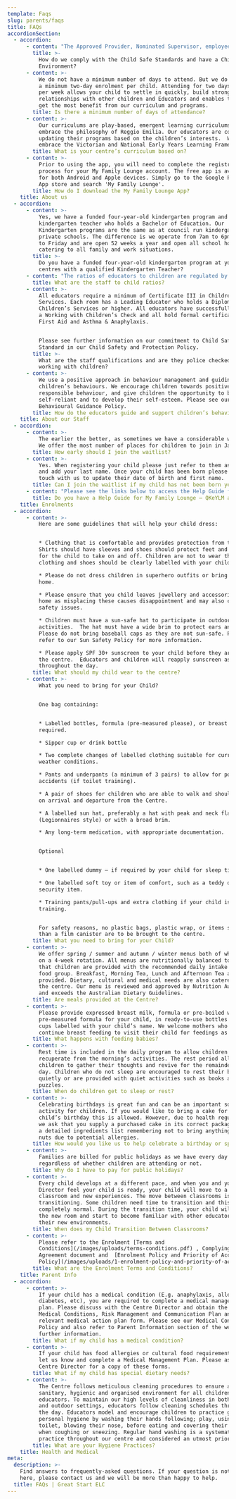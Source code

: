 ```yaml
---
template: Faqs
slug: parents/faqs
title: FAQs
accordionSection:
  - accordion:
      - content: "The Approved Provider, Nominated Supervisor, employees and volunteers will implement a Child Protection Risk Management Strategy to ensure the health, wellbeing and safety of all children at the service, protect children from harm and protect the integrity of employees and volunteers.\n\nOur Child Safe and Protection Policy advises of our commitment, our policies and procedures in relation to the the seven Standards are as follows:\n\n* Strategies to embed a culture of child safety through effective leadership arrangements.\n* A child safe policy or statement of commitment to child safety.\n* A code of conduct that establishes clear expectations for appropriate behaviour with children\n* Screening, supervision, training, and other human resources practices that reduce the risk of child abuse by new and existing staff\n* Processes for responding to and reporting suspected child abuse.\n* Strategies to identify and reduce or remove risks of child abuse.\n* Strategies to promote the participation and empowerment of children.\n\n_**Statement of Commitment to Child Safety and Protection**_\n\nThe organisation has a strong commitment to child safety and protection, through implementing and adherence to the Child Safe Standards. This commitment extends to all children in our service and community with an aim for children to feel safe, secure and supported. We acknowledge the importance of our organisation and community to be committed to culturally safety of aboriginal children, the cultural safety for culturally and/or linguistically diverse children and safety of children with a disability. \n\n_**The centres’ approach to child safety and protection is based on the following principles:**_\n\n•\tChildren have the right to feel safe, secure and under the protection of responsible, caring, trustworthy, adults at all times.\n\n•\tChildren will be respected and in no way degraded, endangered, exploited, intimidated or harmed psychologically or physically.\n\n•\tWarm words and loving touch are basic needs throughout life. The loss of spontaneous affection would be detrimental to both children and staff.\n\n•\tPhysical contact is part of the nurturing of children and helps create and sustain trusting relationships and add to feelings of security.\n\n_**Who in our service upholds the Child Safe Standards? **_\n\nChild Safety Officer role is held by the Nominated Supervisor as part of their role to promote and maintain safety and health of children. In the temporary absences of the Nominated Supervisor the Responsible Person – Person in Charge of Service will hold this role. The Child Safety Officer role is also supported by the Wellbeing and Social Justice and Equity Representative/committees of the service. \n\n_**Understanding Your Obligations - Everyone has a part to play to protect children**_\n\nAs community members, we all have a moral obligation to protect any child under our care and supervision from foreseeable harm.  As early childhood service staff members, you play an especially critical role in protecting children (including identifying, responding to and reporting child abuse) and must meet a range of legal obligations to do so.\n\nThese legal obligations vary, depending on the nature of the service and your role within it. However the best way to comply and the best way to protect children in your care is to follow the: Four Critical Actions for Early Childhood Services.\n\nThere are certain classes of professionals, who are classified as **\"mandatory reporters**\". Within an early childhood service setting, mandatory reporters include:\n\n•\ta person registered to teach or with permission to teach under the Education and Training Reform Act 2006 (including early childhood and primary teachers and early childhood workers) \n\n•\tregistered doctors and nurses (including Maternal Child Health Nurses).\n\n_**Child Safe Code of Conduct**_\n\nThe service upholds the Child Safe Code of Conduct for employers, educators, volunteers, students, families, service community members and children to ensure the safety and wellbeing of children.\n\nThe Child Safe Standards, provide guidance and we follow the Child Safe Code of Conduct to clearly expectations for appropriate behaviour with children and adults. Further the service community (staff, volunteers, children and families) acknowledge the importance of an inclusive and supportive approach and understanding of safe behaviours and relationships with Aboriginal children, culture and/or linguistically diverse children and children with disabilities.\n\n**Our Child Safe Code of Conduct:**\n\nAll paid and unpaid staff (including volunteers, trainees) and parents, family members and members of the service community of are responsible for the safety and wellbeing of children and young people who engage with the service. All people of the service community are expected to act in accordance with this Child Safe Code of Conduct in their physical and online interactions with children and young people under the age of 18 years.\n\n_**WILL:**_\t\n\n• Act in accordance with the organisation’s Child Safety and Protection Policies and procedures at all times. \n\n• Behave respectfully, courteously and ethically towards children and their families and towards other staff. \n\n• Listen and respond to the views and concerns of children, particularly if they communicate (verbally or non-verbally) that they do not feel safe or well. \n\n• Promote the human rights, safety and wellbeing of all children in the organisation. \n\n• Demonstrate appropriate personal and professional boundaries. \n\n• Consider and respect the diverse backgrounds and needs of children. \n\n• Create an environment that promotes and enables children’s participation and is welcoming, culturally safe and inclusive for all children and their families. \n\n• Involve children in making decisions about activities, policies and processes that concern them wherever possible. \n\n• Contribute, where appropriate, to the organisation’s policies, discussions, learning and reviews about child safety and wellbeing. \n\n• Identify and mitigate risks to children’s safety and wellbeing as required by the organisation’s risk assessment and management policy or process. \n\n• Respond to any concerns or complaints of child harm or abuse promptly and in line with the organisation’s policy and procedure for receiving and responding to complaints. \n\n• Report all suspected or disclosed child harm or abuse as required by the legislation and by policy and procedure on internal and external reporting. \n\n• Comply with the organisation’s protocols on communicating with children. \n\n• Comply with regulation and the organisation’s policies and procedures on record keeping and information sharing.\n\n**_WILL NOT:_**\n\n• Engage in any unlawful activity with or in relation to a child. \n\n• Engage in any activity that is likely to physically, sexually or emotionally harm a child. \n\n• Unlawfully discriminate against any child or their family members. • Be alone with a child unnecessarily. \n\n• Arrange personal contact, including online contact, with children I am working with for a purpose unrelated to the organisation’s activities. \n\n• Disclose personal or sensitive information about a child, including images of a child, unless the child and their parent or legal guardian consent or unless I am required to do so by the organisation’s policy and procedure on reporting. \n\n• Use inappropriate language in the presence of children, or show or provide children with access to inappropriate images or material. \n\n• Work with children while under the influence of alcohol or prohibited drugs. \n\n• Ignore or disregard any suspected or disclosed child harm or abuse.\n\n_**If you believe the Child Safe Code of Conduct has been breached by another person in the organisation, you will:\t**_\n\n• Act to prioritise the best interests of children. \n\n• Take actions promptly to ensure that children are safe. \n\n• Promptly report any concerns per the policy and procedure.\n\n• Follow the organisation’s policies and procedures for receiving and responding to complaints and concerns. \n\n• Comply with legislative requirements on reporting, and with the organisation’s policy and procedure on internal and external reporting."
        title: >-
          How do we comply with the Child Safe Standards and have a Child Safe
          Environment?
      - content: >-
          We do not have a minimum number of days to attend. But we do recommend
          a minimum two-day enrolment per child. Attending for two days or more
          per week allows your child to settle in quickly, build strong
          relationships with other children and Educators and enables them to
          get the most benefit from our curriculum and programs.
        title: Is there a minimum number of days of attendance?
      - content: >-
          Our curriculums are play-based, emergent learning curriculums and
          embrace the philosophy of Reggio Emilia. Our educators are constantly
          updating their programs based on the children’s interests.  We also
          embrace the Victorian and National Early Years Learning Frameworks.
        title: What is your centre’s curriculum based on?
      - content: >-
          Prior to using the app, you will need to complete the registration
          process for your My Family Lounge account. The free app is available
          for both Android and Apple devices. Simply go to the Google Play or
          App store and search 'My Family Lounge'.
        title: How do I download the My Family Lounge App?
    title: About us
  - accordion:
      - content: >-
          Yes, we have a funded four-year-old kindergarten program and employ a
          kindergarten teacher who holds a Bachelor of Education. Our
          Kindergarten programs are the same as at council run kindergartens and
          private schools. The difference is we operate from 7am to 6pm Monday
          to Friday and are open 52 weeks a year and open all school holidays;
          catering to all family and work situations.
        title: >-
          Do you have a funded four-year-old kindergarten program at your
          centres with a qualified Kindergarten Teacher?
      - content: "The ratios of educators to children are regulated by the Victorian Government. We always ensure these ratios are met or exceeded over the service as follows: .\L\n\n0-3 year old children  - 1 educator : 4 children.\n\n\L3-5 year old children - 1 educator : 11 children."
        title: What are the staff to child ratios?
      - content: >-
          All educators require a minimum of Certificate III in Children’s
          Services. Each room has a Leading Educator who holds a Diploma in
          Children’s Services or higher. All educators have successfully gained
          a Working with Children’s Check and all hold formal certification in
          First Aid and Asthma & Anaphylaxis.


          Please see further information on our commitment to Child Safe
          Standard in our Child Safety and Protection Policy.
        title: >-
          What are the staff qualifications and are they police checked for
          working with children?
      - content: >-
          We use a positive approach in behaviour management and guiding
          children’s behaviours. We encourage children towards positive and
          responsible behaviour, and give children the opportunity to become
          self-reliant and to develop their self-esteem. Please see our
          Behavioural Guidance Policy.
        title: How do the educators guide and support children’s behaviours?
    title: About our Staff
  - accordion:
      - content: >-
          The earlier the better, as sometimes we have a considerable waitlist.
          We offer the most number of places for children to join in January.
        title: How early should I join the waitlist?
      - content: >-
          Yes. When registering your child please just refer to them as ‘Baby’
          and add your last name. Once your child has been born please be in
          touch with us to update their date of birth and first name.
        title: Can I join the waitlist if my child has not been born yet?
      - content: "Please see the links below to access the Help Guide for the My Family Lounge and the self-help videos so you feel confident using the parent portal to its full potential.\_My Family Portal Help Guide: [myfamilylounge.com.au/My-Family-Lounge/help-guide ](https://myfamilylounge.com.au/My-Family-Lounge/help-guide)\n\nFeel free to watch the self-help videos on the following topics.\_\_ \_[myfamilylounge.com.au/My-Family-Lounge/how-to-videos](https://myfamilylounge.com.au/My-Family-Lounge/how-to-videos) \n\n* How to Register for My Family Lounge\n* How to Create Your First Waitlist Request\n* How to Accept an Offer & Complete the Enrolment Form\n* How to Request a Change to an Existing Booking\n* How to Reset Your Password\n* How to Change Your Email Address for Your MFL Account"
        title: Do you have a Help Guide for My Family Lounge – QKeYLM and QK Enrol?
    title: Enrolments
  - accordion:
      - content: >-
          Here are some guidelines that will help your child dress:


          * Clothing that is comfortable and provides protection from the sun. 
          Shirts should have sleeves and shoes should protect feet and be easy
          for the child to take on and off. Children are not to wear thongs. All
          clothing and shoes should be clearly labelled with your child’s name.

          * Please do not dress children in superhero outfits or bring toys from
          home. 

          * Please ensure that you child leaves jewellery and accessories at
          home as misplacing these causes disappointment and may also cause
          safety issues.

          * Children must have a sun-safe hat to participate in outdoor
          activities.  The hat must have a wide brim to protect ears and neck. 
          Please do not bring baseball caps as they are not sun-safe. Please
          refer to our Sun Safety Policy for more information.

          * Please apply SPF 30+ sunscreen to your child before they arrive at
          the centre.  Educators and children will reapply sunscreen as needed
          throughout the day.
        title: What should my child wear to the centre?
      - content: >-
          What you need to bring for your Child?


          One bag containing:


          * Labelled bottles, formula (pre-measured please), or breast milk as
          required.

          * Sipper cup or drink bottle

          * Two complete changes of labelled clothing suitable for current
          weather conditions.

          * Pants and underpants (a minimum of 3 pairs) to allow for possible
          accidents (if toilet training).

          * A pair of shoes for children who are able to walk and should be worn
          on arrival and departure from the Centre.

          * A labelled sun hat, preferably a hat with peak and neck flap
          (Legionnaires style) or with a broad brim.

          * Any long-term medication, with appropriate documentation.


          Optional


          * One labelled dummy – if required by your child for sleep time.

          * One labelled soft toy or item of comfort, such as a teddy or
          security item.

          * Training pants/pull-ups and extra clothing if your child is toilet
          training.


          For safety reasons, no plastic bags, plastic wrap, or items smaller
          than a film canister are to be brought to the centre.
        title: What you need to bring for your Child?
      - content: >-
          We offer spring / summer and autumn / winter menus both of which are
          on a 4-week rotation. All menus are nutritionally balanced to ensure
          that children are provided with the recommended daily intake of each
          food group. Breakfast, Morning Tea, Lunch and Afternoon Tea are
          provided. Dietary, cultural and medical needs are also catered for at
          the centre. Our menu is reviewed and approved by Nutrition Australia
          and exceeds the Australian Dietary Guidelines.
        title: Are meals provided at the Centre?
      - content: >-
          Please provide expressed breast milk, formula or pre-boiled water and
          pre-measured formula for your child, in ready-to-use bottles or sippy
          cups labelled with your child’s name. We welcome mothers who wish to
          continue breast feeding to visit their child for feedings as needed.
        title: What happens with feeding babies?
      - content: >-
          Rest time is included in the daily program to allow children to
          recuperate from the morning’s activities. The rest period allows
          children to gather their thoughts and revive for the remainder of the
          day. Children who do not sleep are encouraged to rest their bodies
          quietly or are provided with quiet activities such as books and
          puzzles.
        title: When do children get to sleep or rest?
      - content: >-
          Celebrating birthdays is great fun and can be an important social
          activity for children. If you would like to bring a cake for your
          child’s birthday this is allowed. However, due to health regulations
          we ask that you supply a purchased cake in its correct packaging with
          a detailed ingredients list remembering not to bring anything with
          nuts due to potential allergies.
        title: How would you like us to help celebrate a birthday or special event?
      - content: >-
          Families are billed for public holidays as we have every day costs,
          regardless of whether children are attending or not.
        title: Why do I have to pay for public holidays?
      - content: >-
          Every child develops at a different pace, and when you and your Centre
          Director feel your child is ready, your child will move to a new
          classroom and new experiences. The move between classrooms is called
          transitioning. Some children need time to transition and this is
          completely normal. During the transition time, your child will visit
          the new room and start to become familiar with other educators and
          their new environments.
        title: When does my Child Transition Between Classrooms?
      - content: >-
          Please refer to the Enrolment [Terms and
          Conditions](/images/uploads/terms-conditions.pdf) , Complying Written
          Agreement document and  [Enrolment Policy and Priority of Access
          Policy](/images/uploads/1-enrolment-policy-and-priority-of-access-policy_06-2020.pdf).
        title: What are the Enrolment Terms and Conditions?
    title: Parent Info
  - accordion:
      - content: >-
          If your child has a medical condition (E.g. anaphylaxis, allergies,
          diabetes, etc), you are required to complete a medical management
          plan. Please discuss with the Centre Director and obtain the relevant
          Medical Conditions, Risk Management and Communication Plan and the
          relevant medical action plan form. Please see our Medical Conditions
          Policy and also refer to Parent Information section of the website for
          further information.
        title: What if my child has a medical condition?
      - content: >-
          If your child has food allergies or cultural food requirements please
          let us know and complete a Medical Management Plan. Please ask the
          Centre Director for a copy of these forms.
        title: What if my child has special dietary needs?
      - content: >-
          The Centre follows meticulous cleaning procedures to ensure a
          sanitary, hygienic and organised environment for all children and
          educators. To maintain our high levels of cleanliness in both indoor
          and outdoor settings, educators follow cleaning schedules throughout
          the day. Educators model and encourage children to practice good
          personal hygiene by washing their hands following; play, using the
          toilet, blowing their nose, before eating and covering their mouths
          when coughing or sneezing. Regular hand washing is a systematic
          practice throughout our centre and considered an utmost priority.
        title: What are your Hygiene Practices?
    title: Health and Medical
meta:
  description: >-
    Find answers to frequently-asked questions. If your question is not listed
    here, please contact us and we will be more than happy to help.
  title: FAQs | Great Start ELC
---
```


